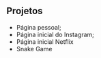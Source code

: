 ## Projetos

 

- Página pessoal;
- Página inicial do Instagram;
- Página inicial Netflix
- Snake Game



